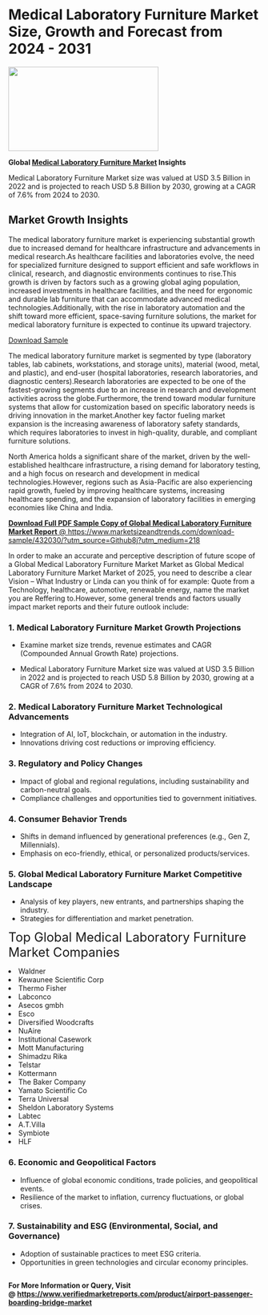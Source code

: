 <H1>Medical Laboratory Furniture Market Size, Growth and Forecast from 2024 - 2031</H1><img class="aligncenter size-medium wp-image-584254" src="https://thirdeyenews.in/wp-content/uploads/2024/09/Global-Market-Research-300x168.jpeg" alt="" width="300" height="168" /><p><strong>Global&nbsp;<a href="https://www.marketsizeandtrends.com/download-sample/432030/?utm_source=Github8j?utm_medium=218">Medical Laboratory Furniture Market</a> Insights</strong></p><p>Medical Laboratory Furniture Market size was valued at USD 3.5 Billion in 2022 and is projected to reach USD 5.8 Billion by 2030, growing at a CAGR of 7.6% from 2024 to 2030.</p><p><h2>Market Growth Insights</h2> <p>The medical laboratory furniture market is experiencing substantial growth due to increased demand for healthcare infrastructure and advancements in medical research.As healthcare facilities and laboratories evolve, the need for specialized furniture designed to support efficient and safe workflows in clinical, research, and diagnostic environments continues to rise.This growth is driven by factors such as a growing global aging population, increased investments in healthcare facilities, and the need for ergonomic and durable lab furniture that can accommodate advanced medical technologies.Additionally, with the rise in laboratory automation and the shift toward more efficient, space-saving furniture solutions, the market for medical laboratory furniture is expected to continue its upward trajectory.</p> <p><a href="download-link">Download Sample</a></p> <p>The medical laboratory furniture market is segmented by type (laboratory tables, lab cabinets, workstations, and storage units), material (wood, metal, and plastic), and end-user (hospital laboratories, research laboratories, and diagnostic centers).Research laboratories are expected to be one of the fastest-growing segments due to an increase in research and development activities across the globe.Furthermore, the trend toward modular furniture systems that allow for customization based on specific laboratory needs is driving innovation in the market.Another key factor fueling market expansion is the increasing awareness of laboratory safety standards, which requires laboratories to invest in high-quality, durable, and compliant furniture solutions.</p> <p>North America holds a significant share of the market, driven by the well-established healthcare infrastructure, a rising demand for laboratory testing, and a high focus on research and development in medical technologies.However, regions such as Asia-Pacific are also experiencing rapid growth, fueled by improving healthcare systems, increasing healthcare spending, and the expansion of laboratory facilities in emerging economies like China and India.</p> <p><a href="get-more-link"></p><p><span class=""><strong>Download Full PDF Sample Copy of Global Medical Laboratory Furniture Market Report</strong> @ <a href="https://www.marketsizeandtrends.com/download-sample/432030/?utm_source=Github8j?utm_medium=218" target="_blank">https://www.marketsizeandtrends.com/download-sample/432030/?utm_source=Github8j?utm_medium=218</a></span></p><p>In order to make an accurate and perceptive description of future scope of a Global&nbsp;Medical Laboratory Furniture Market Market as Global&nbsp;Medical Laboratory Furniture Market Market of 2025, you need to describe a clear Vision &ndash; What Industry or Linda can you think of for example: Quote from a Technology, healthcare, automotive, renewable energy, name the market you are Reffering to.However, some general trends and factors usually impact market reports and their future outlook include:</p><h3>1.&nbsp;<strong>Medical Laboratory Furniture Market Growth Projections</strong></h3><ul><li>Examine market size trends, revenue estimates and CAGR (Compounded Annual Growth Rate) projections.</li><li><p>Medical Laboratory Furniture Market size was valued at USD 3.5 Billion in 2022 and is projected to reach USD 5.8 Billion by 2030, growing at a CAGR of 7.6% from 2024 to 2030.</p></li></ul><h3>2.&nbsp;<strong>Medical Laboratory Furniture Market Technological Advancements</strong></h3><ul><li>Integration of AI, IoT, blockchain, or automation in the industry.</li><li>Innovations driving cost reductions or improving efficiency.</li></ul><h3>3.&nbsp;<strong>Regulatory and Policy Changes</strong></h3><ul><li>Impact of global and regional regulations, including sustainability and carbon-neutral goals.</li><li>Compliance challenges and opportunities tied to government initiatives.</li></ul><h3>4.&nbsp;<strong>Consumer Behavior Trends</strong></h3><ul><li>Shifts in demand influenced by generational preferences (e.g., Gen Z, Millennials).</li><li>Emphasis on eco-friendly, ethical, or personalized products/services.</li></ul><h3>5.&nbsp;<strong>Global Medical Laboratory Furniture Market Competitive Landscape</strong></h3><ul><li>Analysis of key players, new entrants, and partnerships shaping the industry.</li><li>Strategies for differentiation and market penetration.</li></ul><p data-pm-slice="1 1 []"><span style="color: inherit; font-family: inherit; font-size: 25px;">Top Global Medical Laboratory Furniture Market Companies</span></p><div class="" data-test-id=""><p><li>Waldner</li><li> Kewaunee Scientific Corp</li><li> Thermo Fisher</li><li> Labconco</li><li> Asecos gmbh</li><li> Esco</li><li> Diversified Woodcrafts</li><li> NuAire</li><li> Institutional Casework</li><li> Mott Manufacturing</li><li> Shimadzu Rika</li><li> Telstar</li><li> Kottermann</li><li> The Baker Company</li><li> Yamato Scientific Co</li><li> Terra Universal</li><li> Sheldon Laboratory Systems</li><li> Labtec</li><li> A.T.Villa</li><li> Symbiote</li><li> HLF</li></p></div><h3>6.&nbsp;<strong>Economic and Geopolitical Factors</strong></h3><ul><li>Influence of global economic conditions, trade policies, and geopolitical events.</li><li>Resilience of the market to inflation, currency fluctuations, or global crises.</li></ul><h3>7.&nbsp;<strong>Sustainability and ESG (Environmental, Social, and Governance)</strong></h3><ul><li>Adoption of sustainable practices to meet ESG criteria.</li><li>Opportunities in green technologies and circular economy principles.</li></ul><h2><strong style="font-size: 14px;">For More Information or Query, Visit @&nbsp;</strong><a style="background-color: #ffffff; font-size: 14px;" href="https://www.marketsizeandtrends.com/report/medical-laboratory-furniture-market/" target="_blank">https://www.verifiedmarketreports.com/product/airport-passenger-boarding-bridge-market</a></h2>
